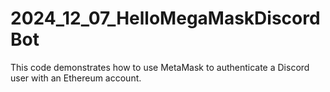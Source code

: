 # 2024_12_07_HelloMegaMaskDiscordBot
This code demonstrates how to use MetaMask to authenticate a Discord user with an Ethereum account.
